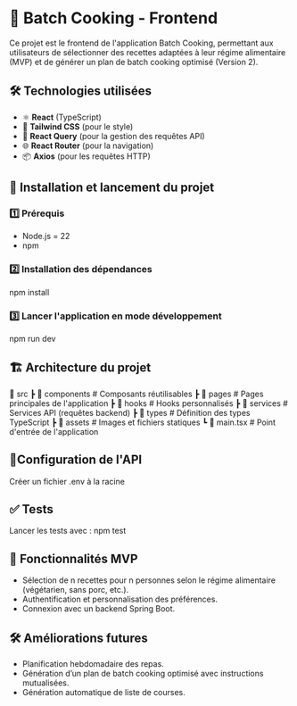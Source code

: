 # 🥗 Batch Cooking - Frontend

Ce projet est le frontend de l'application Batch Cooking, permettant aux utilisateurs de sélectionner des recettes adaptées à leur régime alimentaire (MVP) et de générer un plan de batch cooking optimisé (Version 2).

## 🛠️ Technologies utilisées

- ⚛️ **React** (TypeScript)
- 🎨 **Tailwind CSS** (pour le style)
- 🔄 **React Query** (pour la gestion des requêtes API)
- 🌐 **React Router** (pour la navigation)
- 📦 **Axios** (pour les requêtes HTTP)

## 🚀 Installation et lancement du projet

### 1️⃣ Prérequis
- Node.js = 22
- npm 

### 2️⃣ Installation des dépendances
npm install

### 3️⃣ Lancer l'application en mode développement
npm run dev

## 🏗️ Architecture du projet
📂 src
 ┣ 📂 components    # Composants réutilisables
 ┣ 📂 pages         # Pages principales de l'application
 ┣ 📂 hooks         # Hooks personnalisés
 ┣ 📂 services      # Services API (requêtes backend)
 ┣ 📂 types         # Définition des types TypeScript
 ┣ 📂 assets        # Images et fichiers statiques
 ┗ 📜 main.tsx      # Point d'entrée de l'application

## 📡Configuration de l'API
Créer un fichier .env à la racine

## ✅ Tests
Lancer les tests avec :
npm test

## 📌 Fonctionnalités MVP
- Sélection de n recettes pour n personnes selon le régime alimentaire (végétarien, sans porc, etc.).
- Authentification et personnalisation des préférences.
- Connexion avec un backend Spring Boot.

## 🛠️ Améliorations futures
- Planification hebdomadaire des repas.
- Génération d’un plan de batch cooking optimisé avec instructions mutualisées.
- Génération automatique de liste de courses.
